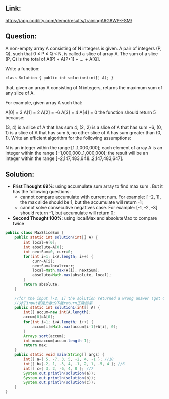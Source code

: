 ## Link:
https://app.codility.com/demo/results/trainingA6G8WP-FSM/
## Question:
A non-empty array A consisting of N integers is given. A pair of integers (P, Q), such that 0 ≤ P ≤ Q < N, is called a slice of array A. The sum of a slice (P, Q) is the total of A[P] + A[P+1] + ... + A[Q].

Write a function:

`class Solution { public int solution(int[] A); }`

that, given an array A consisting of N integers, returns the maximum sum of any slice of A.

For example, given array A such that:

A[0] = 3  A[1] = 2  A[2] = -6
A[3] = 4  A[4] = 0
the function should return 5 because:

(3, 4) is a slice of A that has sum 4,
(2, 2) is a slice of A that has sum −6,
(0, 1) is a slice of A that has sum 5,
no other slice of A has sum greater than (0, 1).
Write an efficient algorithm for the following assumptions:

N is an integer within the range [1..1,000,000];
each element of array A is an integer within the range [−1,000,000..1,000,000];
the result will be an integer within the range [−2,147,483,648..2,147,483,647].

## Solution:
* **Frist Thought 69%**: using accumulate sum array to find max sum . But it has the following questions:
  * cannot compare accumulate with current num. For example: [ -2, 1], the max slide should be 1, but the accumulate will return -1;
  * cannot solve consecutive negatives case. For example: [-1, -2, -3] should return -1, but accumulate will return 0;    
* **Second Thought 100%**: using localMax and absoluteMax to compare twice

```java
public class MaxSliceSum {
	public static int solution(int[] A) {
		int local=A[0];
		int absolute=A[0];
		int nextSum=0, curr=0;
		for(int i=1; i<A.length; i++) {
			curr=A[i];
			nextSum=local+curr;
			local=Math.max(A[i], nextSum);
			absolute=Math.max(absolute, local);
		}
		return absolute;
	}
	
	//for the input [-2, 1] the solution returned a wrong answer (got 0 expected 1)
	//对于input都是负数的不能return正确结果
	public static int solution1(int[] A) {
		int[] accum=new int[A.length];
		accum[0]=A[0];
		for(int i=1; i<A.length; i++) {
			accum[i]=Math.max(accum[i-1]+A[i], 0);
		}
		Arrays.sort(accum);
		int max=accum[accum.length-1];
		return max;
	}
	public static void main(String[] args) {
		int[] a={ 5, -7, 3, 5, -2, 4, -1 }; //10
		int[] b={-2, 1, -3, 4, -1, 2, 1, -5, 4 }; //6
		int[] c={ 3, 2, -6, 4, 0 }; //7
		System.out.println(solution(a));
		System.out.println(solution(b));
		System.out.println(solution(c));
	}
}
```
